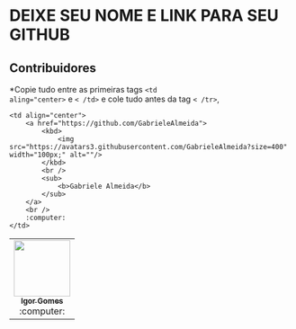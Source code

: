 # DEIXE SEU NOME E LINK PARA SEU GITHUB

## Contribuidores
*Copie tudo entre as primeiras tags <code><td aling="center></code> e <code>< /td></code> e cole tudo antes da tag <code>< /tr></code>, 
<table>
<tr>  
  <td align="center">
        <a href="https://github.com/wizardigor">
            <kbd>
                <img src="https://avatars3.githubusercontent.com/wizardigor?size=400" width="100px;" alt=""/>
            </kbd>
            <br />
            <sub>
                <b>Igor Gomes</b>
            </sub>
        </a>
        <br />
        :computer:
    </td>

    <td align="center">
        <a href="https://github.com/GabrieleAlmeida">
            <kbd>
                <img src="https://avatars3.githubusercontent.com/GabrieleAlmeida?size=400" width="100px;" alt=""/>
            </kbd>
            <br />
            <sub>
                <b>Gabriele Almeida</b>
            </sub>
        </a>
        <br />
        :computer:
    </td>
  
  </tr>
</table>

